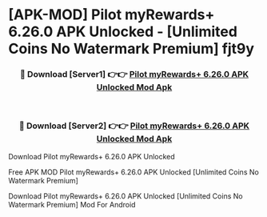 # [APK-MOD] Pilot  myRewards+ 6.26.0 APK Unlocked - [Unlimited Coins No Watermark Premium] fjt9y



<div align="center">
<h3>🔴 Download [Server1] 👉👉 <a href="https://momento.my/?title=Pilot__myRewards+_6.26.0_APK_Unlocked">Pilot  myRewards+ 6.26.0 APK Unlocked Mod Apk</a></h3><br>

<h3>🔴 Download [Server2] 👉👉 <a href="https://momento.my/?title=Pilot__myRewards+_6.26.0_APK_Unlocked">Pilot  myRewards+ 6.26.0 APK Unlocked Mod Apk</a></h3>
</div>



Download Pilot  myRewards+ 6.26.0 APK Unlocked 

Free APK MOD Pilot  myRewards+ 6.26.0 APK Unlocked [Unlimited Coins No Watermark Premium]

Download Pilot  myRewards+ 6.26.0 APK Unlocked [Unlimited Coins No Watermark Premium] Mod For Android
